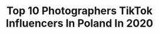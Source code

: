 ---
title: Top 10 Photographers TikTok Influencers In Poland In 2020
description: >-
  Find top photographers TikTok influencers in Poland in 2020. Most popular hashtags: #photographer #photoshoot #dance #travel.
platform: TikTok
profiles:
  - username: "aga_niko"
    fullname: >-
      aga&niko
    location: "Poland"
    followers: 18857
    engagement: 2446
    commentsToLikes: 0.073661
    id: ck8zae1a91at20j78jrggfg9z
    verified: false
    hashtags: "#poszukiwaniatronu"
  - username: "samaprzezswiat"
    fullname: >-
      Sama przez świat
    location: "Poland"
    followers: 31473
    engagement: 647
    commentsToLikes: 0.047128
    id: ck8135xcx01yl0j78l1oq0ed3
    verified: true
    hashtags: "#madeira, #single, #howtoflirt, #covid19"
  - username: "ewelina.magdalena"
    fullname: >-
      ewelina.magdalena
    location: "Poland"
    followers: 2254
    engagement: 576
    commentsToLikes: 0.051429
    id: cka5y8hjmh62r0i786735st91
    verified: false
    hashtags: "#followback, #besmile, #michaelkors, #lovestory"
  - username: "michal.sadowski"
    fullname: >-
      Michal Sadowski
    location: "Poland"
    followers: 55102
    engagement: 1518
    commentsToLikes: 0.008947
    id: ck9a6xh4257540j785njz41l9
    verified: true
    hashtags: "#zdrowenawyki, #droneview, #wroclaw, #sardegna"
  - username: "aliakseimaat"
    fullname: >-
      Aliaksei Maat
    location: "Poland"
    followers: 55408
    engagement: 348
    commentsToLikes: 0.016594
    id: ck8ke55xs8qqy0j78h653rdb2
    verified: false
    hashtags: "#recommendations, #photoshoot, #model, #foyoupage"
  - username: "agataserge"
    fullname: >-
      agataserge
    location: "Poland"
    followers: 7804
    engagement: 721
    commentsToLikes: 0.017301
    id: ck8z1is1a1s3t0j78fymu68vt
    verified: true
    hashtags: "#freckles, #photography, #streetphotography, #lofficiel"
  - username: "victor.borsuk"
    fullname: >-
      Most viewed
    location: "Poland"
    followers: 262753
    engagement: 873
    commentsToLikes: 0.009185
    id: ck80oefguha7l0j78agm2zkps
    verified: false
    hashtags: "#naturephoto, #btsphotography, #videoviral, #phototip"
  - username: "portalgwiazdpl"
    fullname: >-
      ❤️ PORTAL GWIAZD ❤️
    location: "Poland"
    followers: 293023
    engagement: 1638
    commentsToLikes: 0.016536
    id: ck81q5y01g81a0j78702ikknv
    verified: true
    hashtags: "#tiktokartist, #funnyvideos, #earthhour, #siedz"
  - username: "wolnvv"
    fullname: >-
      Wiktoria Wolny
    location: "Poland"
    followers: 10054
    engagement: 2512
    commentsToLikes: 0.015653
    id: ck8nbff989oap0j78m2d09ve4
    verified: false
    hashtags: "#zaynmalik, #tshirt, #funny, #girlcrush"
  - username: "mrs.upril"
    fullname: >-
      Aleksandra Kwiecień
    location: "Poland"
    followers: 3308
    engagement: 908
    commentsToLikes: 0.022530
    id: ckaiggeco1cip0i78elni821e
    verified: false
    hashtags: "#modeling, #classy, #foryou, #help"
---